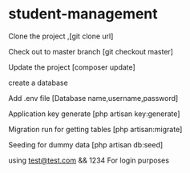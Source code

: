 # student-management

Clone the project ,[git clone url]

Check out to master branch [git checkout master]

Update the project [composer update]

create a database

Add .env file [Database name,username,password]

Application key generate [php artisan key:generate]

Migration run for getting tables [php artisan:migrate]

Seeding for dummy data [php artisan db:seed]

using test@test.com && 1234 For login purposes
